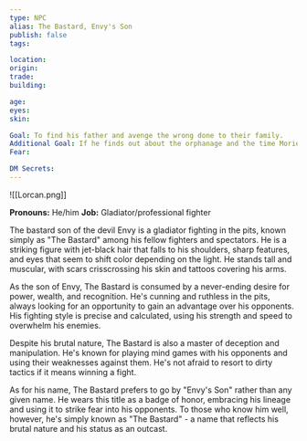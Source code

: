 ```yaml
---
type: NPC
alias: The Bastard, Envy's Son
publish: false
tags:

location:
origin:
trade:
building:

age:
eyes:
skin:

Goal: To find his father and avenge the wrong done to their family.
Additional Goal: If he finds out about the orphanage and the time Morielle has been spending there, he'll go and murder the children out of envy.
Fear:

DM Secrets: 
---
```

![[Lorcan.png]]

**Pronouns:** He/him
**Job:** Gladiator/professional fighter

The bastard son of the devil Envy is a gladiator fighting in the pits, known simply as "The Bastard" among his fellow fighters and spectators. He is a striking figure with jet-black hair that falls to his shoulders, sharp features, and eyes that seem to shift color depending on the light. He stands tall and muscular, with scars crisscrossing his skin and tattoos covering his arms.

As the son of Envy, The Bastard is consumed by a never-ending desire for power, wealth, and recognition. He's cunning and ruthless in the pits, always looking for an opportunity to gain an advantage over his opponents. His fighting style is precise and calculated, using his strength and speed to overwhelm his enemies.

Despite his brutal nature, The Bastard is also a master of deception and manipulation. He's known for playing mind games with his opponents and using their weaknesses against them. He's not afraid to resort to dirty tactics if it means winning a fight.

As for his name, The Bastard prefers to go by "Envy's Son" rather than any given name. He wears this title as a badge of honor, embracing his lineage and using it to strike fear into his opponents. To those who know him well, however, he's simply known as "The Bastard" - a name that reflects his brutal nature and his status as an outcast.

